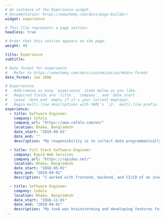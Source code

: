 ```yaml
---
# An instance of the Experience widget.
# Documentation: https://wowchemy.com/docs/page-builder/
widget: experience

# This file represents a page section.
headless: true

# Order that this section appears on the page.
weight: 40

title: Experience
subtitle:

# Date format for experience
#   Refer to https://wowchemy.com/docs/customization/#date-format
date_format: Jan 2006

# Experiences.
#   Add/remove as many `experience` items below as you like.
#   Required fields are `title`, `company`, and `date_start`.
#   Leave `date_end` empty if it's your current employer.
#   Begin multi-line descriptions with YAML's `|2-` multi-line prefix.
experience:
  - title: Software Engineer
    company: Cefalo
    company_url: "https://www.cefalo.com/en/"
    location: Dhaka, Bangladesh
    date_start: "2019-09-01"
    date_end: ""
    description: "My responsibility is to collect data programmatically from numerous sources, organize and filter it for Data Analysis."

  - title: Full Stack Software Engineer
    company: Rapid Web Services
    company_url: "https://rapidws.net/"
    location: Dhaka, Bangladesh
    date_start: "2018-05-01"
    date_end: "2019-09-01"
    description: "I worked with frontend, backend, and CI/CD of an inventory management system for a business social network platform."

  - title: Software Engineer
    company: Codalo
    location: Dhaka, Bangladesh
    date_start: "2016-11-01"
    date_end: "2018-04-01"
    description: "My task was brainstorming and developing features for an automated school management system and parcel delivery system."
---
```

